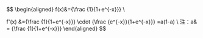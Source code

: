$$
\begin{aligned}
f(x)&={\frac {1}{1+e^{-x}}} \\

f'(x) &={\frac {1}{1+e^{-x}}} \cdot {\frac {e^{-x}}{1+e^{-x}}} =a(1-a) \\
注：a& = {\frac {1}{1+e^{-x}}}
\end{aligned}
$$
